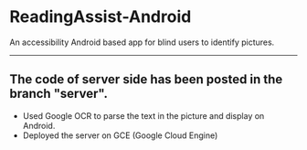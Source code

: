 # ReadingAssist-Android
An accessibility Android based app for blind users to identify pictures.
************************************************************************
## The code of server side has been posted in the branch "server".
* Used Google OCR to parse the text in the picture and display on Android.
* Deployed the server on GCE (Google Cloud Engine)

